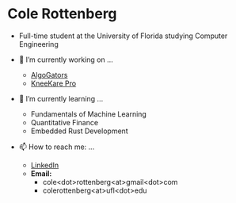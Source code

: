 # Cole Rottenberg

- Full-time student at the University of Florida studying Computer Engineering

- 🔭 I’m currently working on ...
    - [AlgoGators](https://www.algogators.com/)
    - [KneeKare Pro](https://github.com/KneeKarePro)
- 🌱 I’m currently learning ...
    - Fundamentals of Machine Learning
    - Quantitative Finance
    - Embedded Rust Development
- 📫 How to reach me: ...
    - [LinkedIn](https://www.linkedin.com/in/cole-rottenberg/)
    - **Email:** 
        - cole&lt;dot&gt;rottenberg&lt;at&gt;gmail&lt;dot&gt;com
        - colerottenberg&lt;at&gt;ufl&lt;dot&gt;edu
